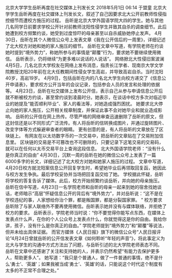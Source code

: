 北京大学学生岳昕再度在社交媒体上刊发长文
2018年5月1日 06:14 
于盟童 
北京大学学生岳昕再度在社交媒体上刊发长文，叙述了自己因要求北大公开前教师性侵指控细节而遭校方施压的过程。
岳昕是北京大学外国语学院大四的学生。她与其他几名同学日前要求学校公开针对前教师沈阳性侵学生并致其自杀的调查细节。此后她遭到校方频繁约谈，她受到过度惊吓的母亲甚至以自杀威胁她停止发声。
4月30日，岳昕在其个人微信公众号上发表文章《我在公开信后的一周里》，详细记述了北大校方对她和她的家人施压的细节。
岳昕在文章中写道，有学院老师在约谈她时提到“境外势力”，称她所参与的事情是“颠覆”行为，要求她不要继续使用微信。
岳昕表示，仍将继续“为更多难以说话的人说话”。
网络掀北大性侵旧案波澜
4月5日，几名北京大学校友在网络上发布消息，指责长江学者、现南京大学文学院教授沈阳20年前在北大任教期间性侵女学生高岩，并导致高岩自杀。当时沈阳40岁，高岩19岁。
4月9日，包括岳昕在内的八名北大学生向校方递交了《信息公开申请表》，要求校方公开当年的会议记录，包括参会人员的发言和处理的依据等。
4月23日，岳昕在社交媒体上发布公开信，表示自己从参与申请信息公开后就不断被校方约谈，甚至曾约谈到凌晨时分。她表示，在谈话中校方多次对临近毕业的她提及“能否顺利毕业”、家人的看法等，对她造成强烈困扰。
她要求北大停止向她的家人施压，公开相关规章制度，并保证此事不会对她毕业和就业造成影响。
岳昕的公开信在网上热传。尽管严格的网络审查迅速删除了岳昕的原文，但这封信还是以不同形式广泛流传。有人将岳昕的信转换成图片，并通过旋转图片、改变字体等方式躲避审查者的眼睛。
更有创意的是，有人将岳昕的文章放在了区块链上。
有网友在以太坊数字币的一次交易中，把岳昕的文章贴在了交易附加信息里。
区块链的交易是不可篡改也不可删除的，只要记录下这笔交易的交易码，就可以在任何以太币交易平台上查询这段信息。
北大外国语学院老师：“没有什么是你真正的自由”
4月30日，沉默一周的岳昕在她的微信公众号上发表了一篇6000多字的长文，详细记述了北大校方对她和她家人施压的过程。
文章中写道，4月20日校方就沈阳案信息公开回复学生时，希望她毕业后再领取回复函，她因此与校方发生争执。最后学校妥协并当场把回复函交给了她。
学校据此怀疑，岳昕将学校的答复告诉了媒体。此后，校方开始频繁约谈岳昕，并向她的母亲施压。
岳昕在信中写道，4月23日一名学院老师和岳昕的母亲一起来到她的宿舍找她谈话，老师暗示“高层”怀疑信息公开的背后有“境外势力”，并对岳昕说：“这不是在学校违纪的事，人家想给你治个罪，都是叛国罪，都是分裂国家罪。 ”
校方要求岳昕除了与家人联络外不要再使用微信。岳昕表示她并没有与媒体联络，并拒绝了校方的要求。
岳昕表示，学院老师当时说：“你不要觉得你能写点东西，在媒体上发表点什么声，在你的个人公众号上发表点什么，你就觉得这是你的自由。我给你讲，孩子，没有什么是你真正的自由。”
学院老师提到“境外势力”和“颠覆”等说法，但并未给出具体证据。
而官方媒体《人民日报》旗下的微信公众号“人民日报评论”4月24日曾就岳昕的公开信发表文章《如何聆听“年轻的声音”》，将此事定义为北大与学生的沟通中方式方法出了问题，与岳昕引述的北大学院老师表态不同。
岳昕在文章中还感谢了关注和支持她的人，并表示仍然希望“有能力去保护更多人，帮助更多人”。
她写道：“我只是个普通人，做了一件普通的事情，绝不是什么‘勇士’、‘英雄’；如果我被当成‘勇士’、‘英雄’的话，只能说这个时代这个制度有太多的不正常不合理之处。”

